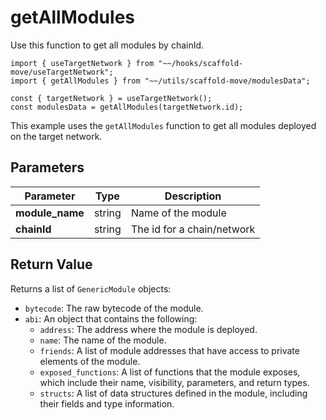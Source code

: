 # getAllModules

Use this function to get all modules by chainId.

``` tsx
import { useTargetNetwork } from "~~/hooks/scaffold-move/useTargetNetwork";
import { getAllModules } from "~~/utils/scaffold-move/modulesData";

const { targetNetwork } = useTargetNetwork();
const modulesData = getAllModules(targetNetwork.id);
```

This example uses the `getAllModules` function to get all modules deployed on the target network.

## Parameters

| Parameter        | Type   | Description                |
| ---------------- | ------ | -------------------------- |
| **module\_name** | string | Name of the module         |
| **chainId**      | string | The id for a chain/network |

## Return Value
Returns a list of `GenericModule` objects:

* `bytecode`: The raw bytecode of the module.
* `abi`: An object that contains the following:
  * `address`: The address where the module is deployed.
  * `name`: The name of the module.
  * `friends`: A list of module addresses that have access to private elements of the module.
  * `exposed_functions`: A list of functions that the module exposes, which include their name, visibility, parameters, and return types.
  * `structs`: A list of data structures defined in the module, including their fields and type information.